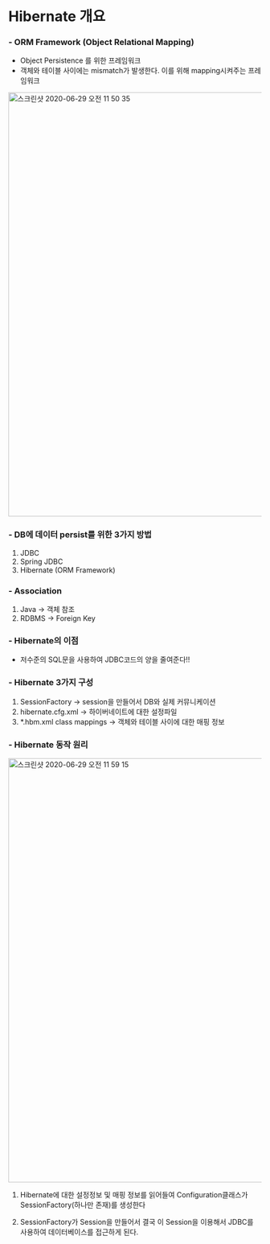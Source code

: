 # Hibernate 개요

### - ORM Framework (Object Relational Mapping)   
- Object Persistence 를 위한 프레임워크   
- 객체와 테이블 사이에는 mismatch가 발생한다. 이를 위해 mapping시켜주는 프레임워크  
<img width="844" alt="스크린샷 2020-06-29 오전 11 50 35" src="https://user-images.githubusercontent.com/44339530/85967989-bf44a480-b9fe-11ea-981f-691e6a994120.png">  
  
### - DB에 데이터 persist를 위한 3가지 방법  
1. JDBC  
2. Spring JDBC  
3. Hibernate (ORM Framework)  
  
### - Association  
1. Java -> 객체 참조  
2. RDBMS -> Foreign Key  
  
### - Hibernate의 이점  
- 저수준의 SQL문을 사용하여 JDBC코드의 양을 줄여준다!!  
  
### - Hibernate 3가지 구성  
1. SessionFactory -> session을 만들어서 DB와 실제 커뮤니케이션  
2. hibernate.cfg.xml -> 하이버네이트에 대한 설정파일  
3. *.hbm.xml class mappings -> 객체와 테이블 사이에 대한 매핑 정보  
  
### - Hibernate 동작 원리  
  
<img width="844" alt="스크린샷 2020-06-29 오전 11 59 15" src="https://user-images.githubusercontent.com/44339530/85968385-f5365880-b9ff-11ea-95c7-8a98aeea4ddc.png">  
  
1. Hibernate에 대한 설정정보 및 매핑 정보를 읽어들여 Configuration클래스가 SessionFactory(하나만 존재)를 생성한다  
  
2. SessionFactory가 Session을 만들어서 결국 이 Session을 이용해서 JDBC를 사용하여 데이터베이스를 접근하게 된다.   

  





